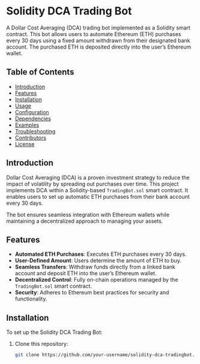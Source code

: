 # Solidity DCA Trading Bot

A Dollar Cost Averaging (DCA) trading bot implemented as a Solidity smart contract. This bot allows users to automate Ethereum (ETH) purchases every 30 days using a fixed amount withdrawn from their designated bank account. The purchased ETH is deposited directly into the user’s Ethereum wallet.

## Table of Contents

- [Introduction](#introduction)
- [Features](#features)
- [Installation](#installation)
- [Usage](#usage)
- [Configuration](#configuration)
- [Dependencies](#dependencies)
- [Examples](#examples)
- [Troubleshooting](#troubleshooting)
- [Contributors](#contributors)
- [License](#license)

## Introduction

Dollar Cost Averaging (DCA) is a proven investment strategy to reduce the impact of volatility by spreading out purchases over time. This project implements DCA within a Solidity-based `TradingBot.sol` smart contract. It enables users to set up automatic ETH purchases from their bank account every 30 days.

The bot ensures seamless integration with Ethereum wallets while maintaining a decentralized approach to managing your assets.

## Features

- **Automated ETH Purchases**: Executes ETH purchases every 30 days.
- **User-Defined Amount**: Users determine the amount of ETH to buy.
- **Seamless Transfers**: Withdraw funds directly from a linked bank account and deposit ETH into the user’s Ethereum wallet.
- **Decentralized Control**: Fully on-chain operations managed by the `TradingBot.sol` smart contract.
- **Security**: Adheres to Ethereum best practices for security and functionality.

## Installation

To set up the Solidity DCA Trading Bot:

1. Clone this repository:
   ```bash
   git clone https://github.com/your-username/solidity-dca-tradingbot.git

